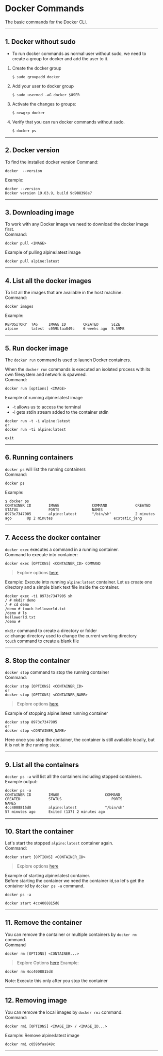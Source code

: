 # Docker Commands
The basic commands for the Docker CLI.
<hr>


## 1. Docker without sudo

- To run docker commands as normal user without sudo, we need to create a group for docker and add the user to it.

1. Create the docker group
    ```shell
    $ sudo groupadd docker
    ```
2. Add your user to docker group
    ```shell
    $ sudo usermod -aG docker $USER
    ```
3. Activate the changes to groups:
    ```shell
   $ newgrp docker
    ```
4. Verify that you can run docker commands without sudo.
    ```shell
   $ docker ps
    ```
<hr>

## 2. Docker version
To find the installed docker version
Command:
```
docker  --version
``` 
Example:
```
docker --version
Docker version 19.03.9, build 9d988398e7
```
<hr>

## 3. Downloading image
To work with any Docker image we need to download the docker image first.<br /> 
Command:
```
docker pull <IMAGE>
```
Example of pulling alpine:latest image
```
docker pull alpine:latest
```
<hr>

## 4. List all the docker images
To list all the images that are available in the host machine.
<br />
Command:
```
docker images
```
Example:

```
REPOSITORY  TAG     IMAGE ID        CREATED      SIZE
alpine      latest  c059bfaa849c    6 weeks ago  5.59MB
```
<hr>

## 5. Run docker image
The `docker run` command is used to launch Docker containers.

When the `docker run` commands is executed an isolated process with its own filesystem and network is spawned.
<br>
Command:
```
docker run [options] <IMAGE>
```

Example of running alpine:latest image
- -t allows us to access the terminal
- -i gets stdin stream added to the container stdin
```
docker run -t -i alpine:latest
or
docker run -ti alpine:latest

exit
```
<hr>

## 6. Running containers
 `docker ps` will list the running containers
<br>
Command:
```
docker ps
```
Example:
```
$ docker ps
CONTAINER ID        IMAGE               COMMAND             CREATED             STATUS              PORTS               NAMES
8973c7347905        alpine:latest       "/bin/sh"           2 minutes ago       Up 2 minutes                            ecstatic_jang
```
<hr>

## 7. Access the docker container
`docker exec` executes a command in a running container.
<br>
Command to execute into container:
```
docker exec [OPTIONS] <CONTAINER_ID> COMMAND
```
> Explore options [here](https://docs.docker.com/engine/reference/commandline/exec/)

Example: Execute into running `alpine:latest` container. Let us create one directory and a simple blank text file 
inside the container.
```
docker exec -ti 8973c7347905 sh
/ # mkdir demo
/ # cd demo
/demo # touch helloworld.txt
/demo # ls
helloworld.txt
/demo # 
```
`mkdir` command to create a directory or folder<br />
`cd` change directory used to change the current working directory <br />
`touch` command to create a blank file<br />
<hr>

## 8. Stop the container
`docker stop` command to stop the running container 
<br />
Command:
```
docker stop [OPTIONS] <CONTAINER_ID>
or
docker stop [OPTIONS] <CONTAINER_NAME>
```
> Explore options [here](https://docs.docker.com/engine/reference/commandline/stop/)

Example of stopping alpine:latest running container
```
docker stop 8973c7347905 
or
docker stop <CONTAINER_NAME>
```
Here once you stop the container, the container is still available locally, but it is not in the running state.<br>
<hr>

## 9. List all the containers
`docker ps -a` will list all the containers including stopped containers.
<br>
Example output:
```
docker ps -a
CONTAINER ID        IMAGE                     COMMAND                  CREATED             STATUS                       PORTS                                                 NAMES
4cc4008815d8        alpine:latest             "/bin/sh"                57 minutes ago      Exited (137) 2 minutes ago
```
<hr>

## 10. Start the container
Let's start the stopped `alpine:latest` container again.
<br>
Command:
```
docker start [OPTIONS] <CONTAINER_ID>
```
> Explore options [here](https://docs.docker.com/engine/reference/commandline/start/)

Example of starting alpine:latest container.<br>
Before starting the container we need the container id,so let's get the container id by `docker ps -a` command.
```
docker ps -a

docker start 4cc4008815d8
```
<hr>

## 11. Remove the container 
You can remove the container or multiple containers by `docker rm` command.<br>
Command
```
docker rm [OPTIONS] <CONTAINER...>
```
> Explore Options [here](https://docs.docker.com/engine/reference/commandline/rm/)
Example:
```
docker rm 4cc4008815d8
```
Note: Execute this only after you stop the container
<hr>

## 12. Removing image
You can remove the local images by `docker rmi` command.
<br>
Command:
```
docker rmi [OPTIONS] <IMAGE_ID> / <IMAGE_ID...>
```
Example: Remove alpine:latest image
```
docker rmi c059bfaa849c
```
<hr>